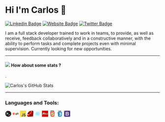 # Hi I'm Carlos 👋
[![Linkedin Badge](https://img.shields.io/badge/-CJSB-blue?style=flat&logo=Linkedin&logoColor=white&link=https://www.linkedin.com/in/cjsb/)](https://www.linkedin.com/in/cjsb/)
[![Website Badge](https://img.shields.io/badge/-carlossantamaria.co-333333?style=flat&logo=Google-Chrome&logoColor=white&link=https://carlossantamaria.co)](https://carlossantamaria.co) [![Twitter Badge](https://img.shields.io/badge/-@flakster-1ca0f1?style=flat&labelColor=1ca0f1&logo=twitter&logoColor=white&link=https://twitter.com/flakster)](https://twitter.com/flakster)

I am a full stack developer trained to work in teams, to provide, as well as receive, feedback collaboratively and in a constructive manner,  with the ability to perform tasks and complete projects even with minimal supervision. Currently looking for new opportunities.

----

#### <img src="https://media.giphy.com/media/VgCDAzcKvsR6OM0uWg/giphy.gif" width="50"> How about some stats ?
  
.    
   
![Carlos's GitHub Stats](https://github-readme-stats.vercel.app/api?username=flakster&show_icons=true)

-------
### Languages and Tools:
<code><img height="20" src="https://raw.githubusercontent.com/github/explore/80688e429a7d4ef2fca1e82350fe8e3517d3494d/topics/terminal/terminal.png"></code>
<code><img height="20" src="https://raw.githubusercontent.com/github/explore/80688e429a7d4ef2fca1e82350fe8e3517d3494d/topics/git/git.png"></code>
<code><img height="20" src="https://raw.githubusercontent.com/github/explore/80688e429a7d4ef2fca1e82350fe8e3517d3494d/topics/javascript/javascript.png"></code>
<code><img height="20" src="https://raw.githubusercontent.com/github/explore/80688e429a7d4ef2fca1e82350fe8e3517d3494d/topics/ruby/ruby.png"></code>
<code><img height="20" src="https://raw.githubusercontent.com/github/explore/80688e429a7d4ef2fca1e82350fe8e3517d3494d/topics/react/react.png"></code>
<code><img height="20" src="https://raw.githubusercontent.com/github/explore/80688e429a7d4ef2fca1e82350fe8e3517d3494d/topics/rails/rails.png"></code>
<code><img height="20" src="https://raw.githubusercontent.com/github/explore/80688e429a7d4ef2fca1e82350fe8e3517d3494d/topics/html/html.png"></code>
<code><img height="20" src="https://raw.githubusercontent.com/github/explore/80688e429a7d4ef2fca1e82350fe8e3517d3494d/topics/css/css.png"></code>
<code><img height="20" src="https://raw.githubusercontent.com/github/explore/80688e429a7d4ef2fca1e82350fe8e3517d3494d/topics/bootstrap/bootstrap.png"></code>

